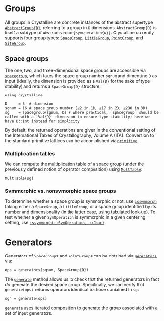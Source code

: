 # Groups
All groups in Crystalline are concrete instances of the abstract supertype [`AbstractGroup{D}`](@ref), referring to a group in `D` dimensions. `AbstractGroup{D}` is itself a subtype of `AbstractVector{SymOperation{D}}`.
Crystalline currently supports four group types: [`SpaceGroup`](@ref), [`LittleGroup`](@ref), [`PointGroup`](@ref), and [`SiteGroup`](@ref).

## Space groups

The one, two, and three-dimensional space groups are accessible via [`spacegroup`](@ref), which takes the space group number `sgnum` and dimensino `D` as input (ideally, the dimension is provided as a `Val{D}` for the sake of type stability) and returns a `SpaceGroup{D}` structure:
```@example spacegroup
using Crystalline

D     = 3  # dimension
sgnum = 16 # space group number (≤2 in 1D, ≤17 in 2D, ≤230 in 3D)
sg    = spacegroup(sgnum, D) # where practical, `spacegroup` should be called with a `Val{D}` dimension to ensure type stability; here we have D::Int instead for simplicity
```
By default, the returned operations are given in the conventional setting of the International Tables of Crystallography, Volume A (ITA). Conversion to the standard primitive lattices can be accomplished via [`primitive`](@ref).

### Multiplication tables
We can compute the multiplication table of a space group (under the previously defined notion of operator composition) using [`MultTable`](@ref):
```@example spacegroup
MultTable(sg)
```

### Symmorphic vs. nonsymorphic space groups
To determine whether a space group is symmorphic or not, use [`issymmorph`](@ref) taking either a `SpaceGroup`, a `LittleGroup`, or a space group identified by its number and dimensionality (in the latter case, using tabulated look-up).
To test whether a given `SymOperation` is symmorphic in a given centering setting, use [`issymmorph(::SymOperation, ::Char)`](@ref)

# Generators
Generators of `SpaceGroup`s and `PointGroup`s can be obtained via [`generators`](@ref) via:
```@example spacegroup
ops = generators(sgnum, SpaceGroup{D})
```

The [`generate`](@ref) method allows us to check that the returned generators in fact _do_ generate the desired space group. Specifically, we can verify that `generate(ops)` returns operators identical to those contained in `sg`:
```@exaple spacegroup
sg′ = generate(ops)
```
[`generate`](@ref) uses iterated composition to generate the group associated with a set of input generators.
